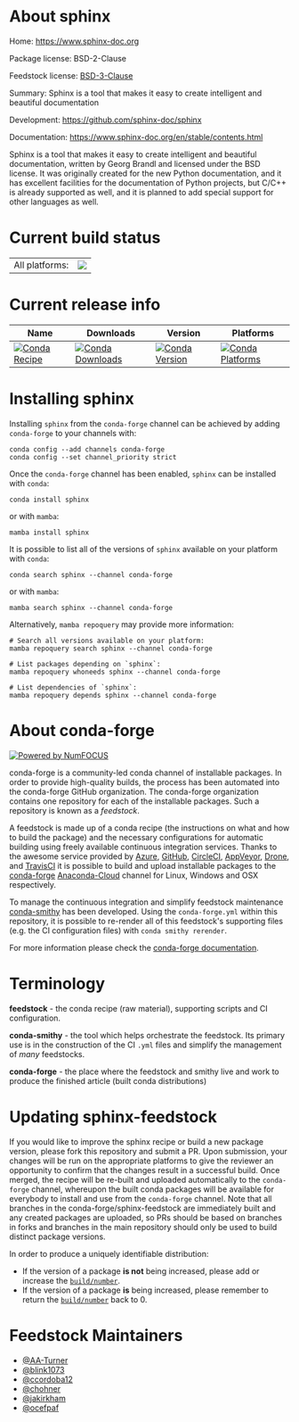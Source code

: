 About sphinx
============

Home: https://www.sphinx-doc.org

Package license: BSD-2-Clause

Feedstock license: [BSD-3-Clause](https://github.com/conda-forge/sphinx-feedstock/blob/main/LICENSE.txt)

Summary: Sphinx is a tool that makes it easy to create intelligent and beautiful documentation

Development: https://github.com/sphinx-doc/sphinx

Documentation: https://www.sphinx-doc.org/en/stable/contents.html

Sphinx is a tool that makes it easy to create intelligent and beautiful documentation,
written by Georg Brandl and licensed under the BSD license.
It was originally created for the new Python documentation, and it has excellent
facilities for the documentation of Python projects, but C/C++ is already supported
as well, and it is planned to add special support for other languages as well.


Current build status
====================


<table><tr><td>All platforms:</td>
    <td>
      <a href="https://dev.azure.com/conda-forge/feedstock-builds/_build/latest?definitionId=1949&branchName=main">
        <img src="https://dev.azure.com/conda-forge/feedstock-builds/_apis/build/status/sphinx-feedstock?branchName=main">
      </a>
    </td>
  </tr>
</table>

Current release info
====================

| Name | Downloads | Version | Platforms |
| --- | --- | --- | --- |
| [![Conda Recipe](https://img.shields.io/badge/recipe-sphinx-green.svg)](https://anaconda.org/conda-forge/sphinx) | [![Conda Downloads](https://img.shields.io/conda/dn/conda-forge/sphinx.svg)](https://anaconda.org/conda-forge/sphinx) | [![Conda Version](https://img.shields.io/conda/vn/conda-forge/sphinx.svg)](https://anaconda.org/conda-forge/sphinx) | [![Conda Platforms](https://img.shields.io/conda/pn/conda-forge/sphinx.svg)](https://anaconda.org/conda-forge/sphinx) |

Installing sphinx
=================

Installing `sphinx` from the `conda-forge` channel can be achieved by adding `conda-forge` to your channels with:

```
conda config --add channels conda-forge
conda config --set channel_priority strict
```

Once the `conda-forge` channel has been enabled, `sphinx` can be installed with `conda`:

```
conda install sphinx
```

or with `mamba`:

```
mamba install sphinx
```

It is possible to list all of the versions of `sphinx` available on your platform with `conda`:

```
conda search sphinx --channel conda-forge
```

or with `mamba`:

```
mamba search sphinx --channel conda-forge
```

Alternatively, `mamba repoquery` may provide more information:

```
# Search all versions available on your platform:
mamba repoquery search sphinx --channel conda-forge

# List packages depending on `sphinx`:
mamba repoquery whoneeds sphinx --channel conda-forge

# List dependencies of `sphinx`:
mamba repoquery depends sphinx --channel conda-forge
```


About conda-forge
=================

[![Powered by
NumFOCUS](https://img.shields.io/badge/powered%20by-NumFOCUS-orange.svg?style=flat&colorA=E1523D&colorB=007D8A)](https://numfocus.org)

conda-forge is a community-led conda channel of installable packages.
In order to provide high-quality builds, the process has been automated into the
conda-forge GitHub organization. The conda-forge organization contains one repository
for each of the installable packages. Such a repository is known as a *feedstock*.

A feedstock is made up of a conda recipe (the instructions on what and how to build
the package) and the necessary configurations for automatic building using freely
available continuous integration services. Thanks to the awesome service provided by
[Azure](https://azure.microsoft.com/en-us/services/devops/), [GitHub](https://github.com/),
[CircleCI](https://circleci.com/), [AppVeyor](https://www.appveyor.com/),
[Drone](https://cloud.drone.io/welcome), and [TravisCI](https://travis-ci.com/)
it is possible to build and upload installable packages to the
[conda-forge](https://anaconda.org/conda-forge) [Anaconda-Cloud](https://anaconda.org/)
channel for Linux, Windows and OSX respectively.

To manage the continuous integration and simplify feedstock maintenance
[conda-smithy](https://github.com/conda-forge/conda-smithy) has been developed.
Using the ``conda-forge.yml`` within this repository, it is possible to re-render all of
this feedstock's supporting files (e.g. the CI configuration files) with ``conda smithy rerender``.

For more information please check the [conda-forge documentation](https://conda-forge.org/docs/).

Terminology
===========

**feedstock** - the conda recipe (raw material), supporting scripts and CI configuration.

**conda-smithy** - the tool which helps orchestrate the feedstock.
                   Its primary use is in the construction of the CI ``.yml`` files
                   and simplify the management of *many* feedstocks.

**conda-forge** - the place where the feedstock and smithy live and work to
                  produce the finished article (built conda distributions)


Updating sphinx-feedstock
=========================

If you would like to improve the sphinx recipe or build a new
package version, please fork this repository and submit a PR. Upon submission,
your changes will be run on the appropriate platforms to give the reviewer an
opportunity to confirm that the changes result in a successful build. Once
merged, the recipe will be re-built and uploaded automatically to the
`conda-forge` channel, whereupon the built conda packages will be available for
everybody to install and use from the `conda-forge` channel.
Note that all branches in the conda-forge/sphinx-feedstock are
immediately built and any created packages are uploaded, so PRs should be based
on branches in forks and branches in the main repository should only be used to
build distinct package versions.

In order to produce a uniquely identifiable distribution:
 * If the version of a package **is not** being increased, please add or increase
   the [``build/number``](https://docs.conda.io/projects/conda-build/en/latest/resources/define-metadata.html#build-number-and-string).
 * If the version of a package **is** being increased, please remember to return
   the [``build/number``](https://docs.conda.io/projects/conda-build/en/latest/resources/define-metadata.html#build-number-and-string)
   back to 0.

Feedstock Maintainers
=====================

* [@AA-Turner](https://github.com/AA-Turner/)
* [@blink1073](https://github.com/blink1073/)
* [@ccordoba12](https://github.com/ccordoba12/)
* [@chohner](https://github.com/chohner/)
* [@jakirkham](https://github.com/jakirkham/)
* [@ocefpaf](https://github.com/ocefpaf/)

